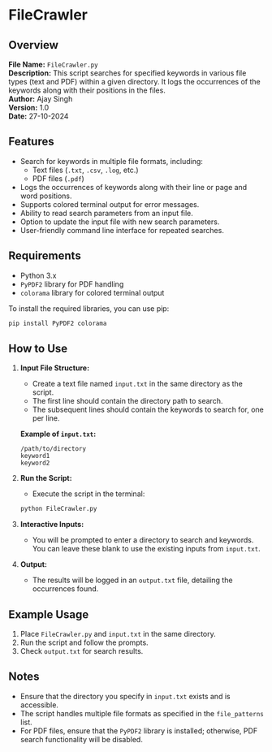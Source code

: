# FileCrawler

## Overview

**File Name:** `FileCrawler.py`  
**Description:** This script searches for specified keywords in various file types (text and PDF) within a given directory. It logs the occurrences of the keywords along with their positions in the files.  
**Author:** Ajay Singh  
**Version:** 1.0  
**Date:** 27-10-2024

## Features

- Search for keywords in multiple file formats, including:
  - Text files (`.txt`, `.csv`, `.log`, etc.)
  - PDF files (`.pdf`)
- Logs the occurrences of keywords along with their line or page and word positions.
- Supports colored terminal output for error messages.
- Ability to read search parameters from an input file.
- Option to update the input file with new search parameters.
- User-friendly command line interface for repeated searches.

## Requirements

- Python 3.x
- `PyPDF2` library for PDF handling
- `colorama` library for colored terminal output

To install the required libraries, you can use pip:
```bash
pip install PyPDF2 colorama
```

## How to Use

1. **Input File Structure:**
   - Create a text file named `input.txt` in the same directory as the script.
   - The first line should contain the directory path to search.
   - The subsequent lines should contain the keywords to search for, one per line.

   **Example of `input.txt`:**
   ```
   /path/to/directory
   keyword1
   keyword2
   ```

2. **Run the Script:**
   - Execute the script in the terminal:
   ```bash
   python FileCrawler.py
   ```

3. **Interactive Inputs:**
   - You will be prompted to enter a directory to search and keywords. You can leave these blank to use the existing inputs from `input.txt`.

4. **Output:**
   - The results will be logged in an `output.txt` file, detailing the occurrences found.

## Example Usage

1. Place `FileCrawler.py` and `input.txt` in the same directory.
2. Run the script and follow the prompts.
3. Check `output.txt` for search results.

## Notes

- Ensure that the directory you specify in `input.txt` exists and is accessible.
- The script handles multiple file formats as specified in the `file_patterns` list.
- For PDF files, ensure that the `PyPDF2` library is installed; otherwise, PDF search functionality will be disabled.

```